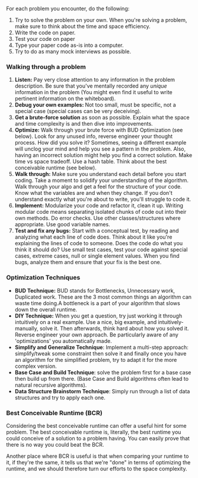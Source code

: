  For each problem you encounter, do the following:
  <ol>
  <li>Try to solve the problem on your own. When you're solving a problem, make sure to think about the time and space efficiency.</li>
  <li>Write the code on paper.</li>
  <li>Test your code on paper</li>
  <li>Type your paper code as-is into a computer.</li>
  <li>Try to do as many mock interviews as possible.</li>
</ol>

<h3>Walking through a problem</h3>
<ol>
  <li><b>Listen:</b> Pay very close attention to any information in the problem description. Be sure that you've mentally recorded any <i>unique</i> information in the problem (You might even find it useful to write pertinent information on the whiteboard).</li>
  <li><b>Debug your own examples: </b>Not too small, must be specific, not a special case (special cases can be very deceiving).</li>
  <li><b>Get a brute-force solution</b> as soon as possible. Explain what the space and time complexity is and then dive into improvements.</li>
  <li><b>Optimize:</b> Walk through your brute force with BUD Optimization (see below). Look for any unused info, reverse engineer your thought process. How did you solve it? Sometimes, seeing a different example will unclog your mind and help you see a pattern in the problem. Also, having an incorrect solution might help you find a correct solution. Make time vs space tradeoff. Use a hash table. Think about the best conceivable runtime (see below).</li>
  <li><b>Walk through:</b> Make sure you understand each detail before you start coding. Take a moment to solidify your understanding of the algorithm. Walk through your algo and get a feel for the structure of your code. Know what the variables are and when they change. If you don't understand exactly what you're about to write, you'll struggle to code it.</li>
  <li><b>Implement:</b> Modularize your code and refactor it, clean it up. Writing modular code means separating isolated chunks of code out into their own methods. Do error checks. Use other classes/structures where appropriate. Use good variable names.</li>
  <li><b>Test and fix any bugs:</b> Start with a conceptual test, by reading and analyzing what each line of code does. Think about it like you're explaining the lines of code to someone. Does the code do what you think it should do? Use small test cases, test your code against special cases, extreme cases, null or single element values. When you find bugs, analyze them and ensure that your fix is the best one.</li>
  </ol>

<h3>Optimization Techniques</h3>
<ul>
  <li><b>BUD Technique:</b> BUD stands for Bottlenecks, Unnecessary work, Duplicated work. These are the 3 most common things an algorithm can waste time doing.A bottleneck is a part of your algorithm that slows down the overall runtime.</li>
  <li><b>DIY Technique:</b> When you get a question, try just working it through intuitively on a real example. Use a nice, big example, and intuitively-manually, solve it. Then afterwards, think hard about how you solved it. Reverse engineer your own approach. Be particularly aware of any 'optimizations' you automatically made.</li>
  <li><b>Simplify and Generalize Technique</b>: Implement a multi-step approach: simplify/tweak some constraint then solve it and finally once you have an algorithm for the simplified problem, try to adapt it for the more complex version.</li>
  <li><b>Base Case and Build Technique</b>: solve the problem first for a base case then build up from there. (Base Case and Build algorithms often lead to natural recursive algorithms).</li>
  <li><b>Data Structure Brainstorm Technique</b>: Simply run through a list of data structures and try to apply each one.</li>
</ul>

<h3>Best Conceivable Runtime (BCR)</h3>
<p>Considering the best conceivable runtime can offer a useful hint for some problem. The best conceivable runtime is, literally, the best runtime you could conceive of a solution to a problem having. You can easily prove that there is no way you could beat the BCR.</p>
<p>Another place where BCR is useful is that when comparing your runtime to it, if they're the same, it tells us that we're "done" in terms of optimizing the runtime, and we should therefore turn our efforts to the space complexity.</p>

